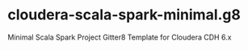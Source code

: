 # cloudera-scala-spark-minimal.g8
Minimal Scala Spark Project Gitter8 Template for Cloudera CDH 6.x
